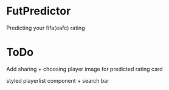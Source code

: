 # FutPredictor
Predicting your fifa(eafc) rating

# ToDo
Add sharing + choosing player image for predicted rating card

styled playerlist component + search bar
